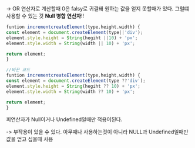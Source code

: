 -> OR 연산자로 계산할때 0은 falsy로 귀결돼 원하는 값을 얻지 못할때가 있다. 그럴떄 사용할 수 있는 것 **Null 병합 연산자**!!

```js
funtion incrementcreateElement(type,height,width) {
const element = document.createElement(type||'div');
element.style.height = String(hegiht ||10) + 'px';
element.style.width = String(width || 10) + 'px';

return element;
}
```

```js
//바꾼 코드 
funtion incrementcreateElement(type,height,width) {
const element = document.createElement(type ??'div');
element.style.height = String(hegiht ?? 10) + 'px';
element.style.width = String(width ?? 10) + 'px';

return element;
}
```
피연산자가 Null이거나 Undefined일때만 적용이된다. 

-> 부작용이 있을 수 있다. 아무때나 사용하는것이 아니라 NULL과 Undefined일때만 값을 얻고 싶을때 사용